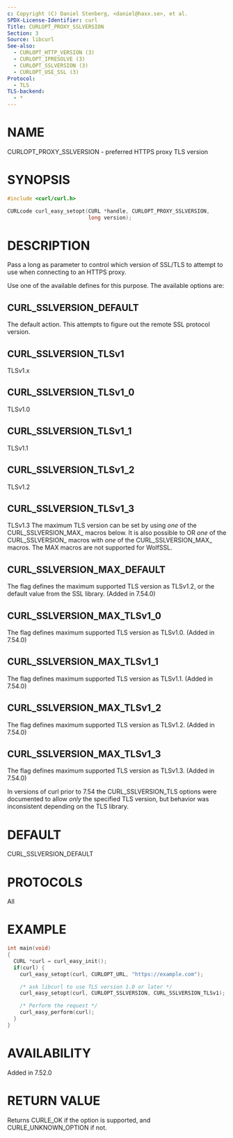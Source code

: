 ```yaml
---
c: Copyright (C) Daniel Stenberg, <daniel@haxx.se>, et al.
SPDX-License-Identifier: curl
Title: CURLOPT_PROXY_SSLVERSION
Section: 3
Source: libcurl
See-also:
  - CURLOPT_HTTP_VERSION (3)
  - CURLOPT_IPRESOLVE (3)
  - CURLOPT_SSLVERSION (3)
  - CURLOPT_USE_SSL (3)
Protocol:
  - TLS
TLS-backend:
  - *
---
```


# NAME

CURLOPT_PROXY_SSLVERSION - preferred HTTPS proxy TLS version

# SYNOPSIS

~~~c
#include <curl/curl.h>

CURLcode curl_easy_setopt(CURL *handle, CURLOPT_PROXY_SSLVERSION,
                          long version);
~~~

# DESCRIPTION

Pass a long as parameter to control which version of SSL/TLS to attempt to use
when connecting to an HTTPS proxy.

Use one of the available defines for this purpose. The available options are:

## CURL_SSLVERSION_DEFAULT

The default action. This attempts to figure out the remote SSL protocol
version.

## CURL_SSLVERSION_TLSv1

TLSv1.x

## CURL_SSLVERSION_TLSv1_0

TLSv1.0

## CURL_SSLVERSION_TLSv1_1

TLSv1.1

## CURL_SSLVERSION_TLSv1_2

TLSv1.2

## CURL_SSLVERSION_TLSv1_3

TLSv1.3
The maximum TLS version can be set by using *one* of the
CURL_SSLVERSION_MAX_ macros below. It is also possible to OR *one* of the
CURL_SSLVERSION_ macros with *one* of the CURL_SSLVERSION_MAX_ macros.
The MAX macros are not supported for WolfSSL.

## CURL_SSLVERSION_MAX_DEFAULT

The flag defines the maximum supported TLS version as TLSv1.2, or the default
value from the SSL library.
(Added in 7.54.0)

## CURL_SSLVERSION_MAX_TLSv1_0

The flag defines maximum supported TLS version as TLSv1.0.
(Added in 7.54.0)

## CURL_SSLVERSION_MAX_TLSv1_1

The flag defines maximum supported TLS version as TLSv1.1.
(Added in 7.54.0)

## CURL_SSLVERSION_MAX_TLSv1_2

The flag defines maximum supported TLS version as TLSv1.2.
(Added in 7.54.0)

## CURL_SSLVERSION_MAX_TLSv1_3

The flag defines maximum supported TLS version as TLSv1.3.
(Added in 7.54.0)

In versions of curl prior to 7.54 the CURL_SSLVERSION_TLS options were
documented to allow *only* the specified TLS version, but behavior was
inconsistent depending on the TLS library.

# DEFAULT

CURL_SSLVERSION_DEFAULT

# PROTOCOLS

All

# EXAMPLE

~~~c
int main(void)
{
  CURL *curl = curl_easy_init();
  if(curl) {
    curl_easy_setopt(curl, CURLOPT_URL, "https://example.com");

    /* ask libcurl to use TLS version 1.0 or later */
    curl_easy_setopt(curl, CURLOPT_SSLVERSION, CURL_SSLVERSION_TLSv1);

    /* Perform the request */
    curl_easy_perform(curl);
  }
}
~~~

# AVAILABILITY

Added in 7.52.0

# RETURN VALUE

Returns CURLE_OK if the option is supported, and CURLE_UNKNOWN_OPTION if not.
